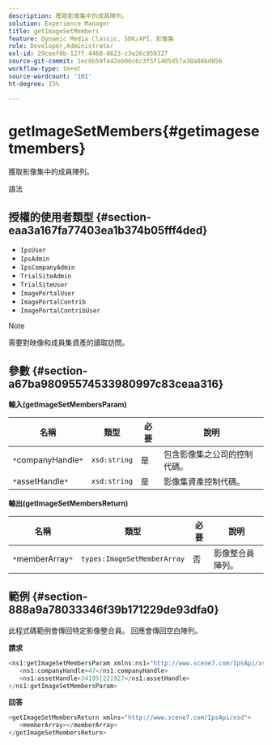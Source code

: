 ```yaml
---
description: 獲取影像集中的成員陣列。
solution: Experience Manager
title: getImageSetMembers
feature: Dynamic Media Classic, SDK/API，影像集
role: Developer,Administrator
exl-id: 29ceef8b-127f-4460-8623-c3e26c959327
source-git-commit: 1ec8b59f442eb96c6c3f5f1405d57a38a86bd056
workflow-type: tm+mt
source-wordcount: '101'
ht-degree: 15%

---
```


# getImageSetMembers{#getimagesetmembers}

獲取影像集中的成員陣列。

語法

## 授權的使用者類型 {#section-eaa3a167fa77403ea1b374b05fff4ded}

* `IpsUser`
* `IpsAdmin`
* `IpsCompanyAdmin`
* `TrialSiteAdmin`
* `TrialSiteUser`
* `ImagePortalUser`
* `ImagePortalContrib`
* `ImagePortalContribUser`

>[!NOTE]
>
>需要對映像和成員集資產的讀取訪問。

## 參數 {#section-a67ba98095574533980997c83ceaa316}

**輸入(getImageSetMembersParam)**

| 名稱 | 類型 | 必要 | 說明 |
|---|---|---|---|
| `*`companyHandle`*` | `xsd:string` | 是 | 包含影像集之公司的控制代碼。 |
| `*`assetHandle`*` | `xsd:string` | 是 | 影像集資產控制代碼。 |

**輸出(getImageSetMembersReturn)**

| 名稱 | 類型 | 必要 | 說明 |
|---|---|---|---|
| `*`memberArray`*` | `types:ImageSetMemberArray` | 否 | 影像整合員陣列。 |

## 範例 {#section-888a9a78033346f39b171229de93dfa0}

此程式碼範例會傳回特定影像整合員。 回應會傳回空白陣列。

**請求**

```java
<ns1:getImageSetMembersParam xmlns:ns1="http://www.scene7.com/IpsApi/xsd">
   <ns1:companyHandle>47</ns1:companyHandle>
   <ns1:assetHandle>34195|22|927</ns1:assetHandle>
</ns1:getImageSetMembersParam>
```

**回答**

```java
<getImageSetMembersReturn xmlns="http://www.scene7.com/IpsApi/xsd">
   <memberArray></memberArray>
</getImageSetMembersReturn>
```
